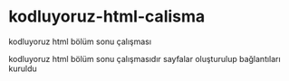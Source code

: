 # kodluyoruz-html-calisma
kodluyoruz html bölüm sonu çalışması

kodluyoruz html bölüm sonu çalışmasıdır
sayfalar oluşturulup bağlantıları kuruldu

